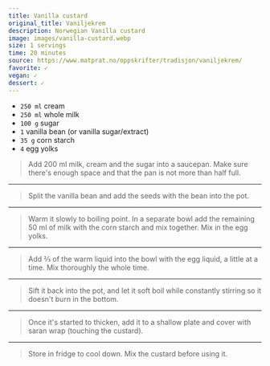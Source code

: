 ```yaml
---
title: Vanilla custard
original_title: Vaniljekrem
description: Norwegian Vanilla custard 
image: images/vanilla-custard.webp
size: 1 servings
time: 20 minutes
source: https://www.matprat.no/oppskrifter/tradisjon/vaniljekrem/
favorite: ✓
vegan: ✓
dessert: ✓
---
```


* `250 ml` cream
* `250 ml` whole milk
* `100 g` sugar
* `1` vanilla bean (or vanilla sugar/extract)
* `35 g` corn starch
* `4` egg yolks

> Add 200 ml milk, cream and the sugar into a saucepan. Make sure there's enough space and that the pan is not more than half full.

---

> Split the vanilla bean and add the seeds with the bean into the pot.

---

> Warm it slowly to boiling point. In a separate bowl add the remaining 50 ml of milk with the corn starch and mix together. Mix in the egg yolks.

---

> Add ⅔ of the warm liquid into the bowl with the egg liquid, a little at a time. Mix thoroughly the whole time.

---

> Sift it back into the pot, and let it soft boil while constantly stirring so it doesn't burn in the bottom.

---

> Once it's started to thicken, add it to a shallow plate and cover with saran wrap (touching the custard).

---

> Store in fridge to cool down. Mix the custard before using it.